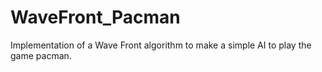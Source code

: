 # WaveFront_Pacman
Implementation of a Wave Front algorithm to make a simple AI to play the game pacman.
